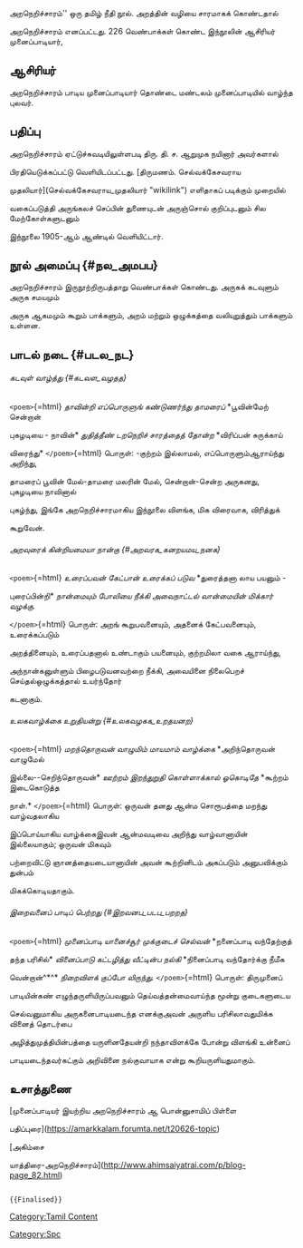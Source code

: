 அறநெறிச்சாரம்\'\' ஒரு தமிழ் நீதி நூல். அறத்தின் வழியை சாரமாகக் கொண்டதால்
அறநெறிச்சாரம் எனப்பட்டது. 226 வெண்பாக்கள் கொண்ட இந்நூலின் ஆசிரியர் முனைப்பாடியார்,

## ஆசிரியர்

அறநெறிச்சாரம் பாடிய முனைப்பாடியார் தொண்டை மண்டலம் முனைப்பாடியில் வாழ்ந்த புலவர்.

## பதிப்பு

அறநெறிச்சாரம் ஏட்டுச்சுவடியிலுள்ளபடி திரு. தி. ச. ஆறுமுக நயினார் அவர்களால்
பிரதியெடுக்கப்பட்டு வெளியிடப்பட்டது. [திருமணம். செல்வக்கேசவராய
முதலியார்](செல்வக்கேசவராய_முதலியார் "wikilink") எளிதாகப் படிக்கும் முறையில்
வகைப்படுத்தி அருங்கலச் செப்பின் துணையுடன் அருஞ்சொல் குறிப்புடனும் சில மேற்கோள்களுடனும்
இந்நூலை 1905-ஆம் ஆண்டில் வெளியிட்டார்.

## நூல் அமைப்பு {#நல_அமபப}

அறநெறிச்சாரம் இருநூற்றிருபத்தாறு வெண்பாக்கள் கொண்டது. அருகக் கடவுளும் அருக சமயமும்
அருக ஆகமமும் கூறும் பாக்களும், அறம் மற்றும் ஒழுக்கத்தை வலியுறுத்தும் பாக்களும் உள்ளன.

## பாடல் நடை {#படல_நட}

###### கடவுள் வாழ்த்து {#கடவள_வழதத}

`<poem>`{=html} *தாவின்றி எப்பொருளுங் கண்டுணர்ந்து தாமரைப்* *பூவின்மேற் சென்றான்
புகழடியை - நாவின்* *துதித்தீண் டறநெறிச் சாரத்தைத் தோன்ற* *விரிப்பன் சுருக்காய்
விரைந்து* `</poem>`{=html} பொருள்: -குற்றம் இல்லாமல், எப்பொருளும்ஆராய்ந்து அறிந்து,
தாமரைப் பூவின் மேல்-தாமரை மலரின் மேல், சென்றான்-சென்ற அருகனது, புகழடியை நாவினால்
புகழ்ந்து, இங்கே அறநெறிச்சாரமாகிய இந்நூலை விளங்க, மிக விரைவாக, விரித்துக்
கூறுவேன்.

###### அறவுரைக் கின்றியமையா நான்கு {#அறவரக_கனறயமய_நனக}

`<poem>`{=html} *உரைப்பவன் கேட்பான் உரைக்கப் படுவ* *துரைத்தனா லாய பயனும் -
புரைப்பின்றி* *நான்மையும் போலியை நீக்கி அவைநாட்டல்* *வான்மையின் மிக்கார் வழக்கு.*
`</poem>`{=html} பொருள்: அறங் கூறுபவனையும், அதனைக் கேட்பவனையும், உரைக்கப்படும்
அறத்தினையும், உரைப்பதனால் உண்டாகும் பயனையும், குற்றமிலா வகை ஆராய்ந்து,
அந்நான்கனுள்ளும் பிழைபடுவனவற்றை நீக்கி, அவையினை நிலைபெறச் செய்தல்ஒழுக்கத்தால் உயர்ந்தோர்
கடனாகும்.

###### உலகவாழ்க்கை உறுதியன்று {#உலகவழகக_உறதயனற}

`<poem>`{=html} *மறந்தொருவன் வாழுமிம் மாயமாம் வாழ்க்கை* *அறிந்தொருவன் வாழுமேல்
இல்லை\--செறிந்தொருவன்* *ஊற்றம் இறந்துறுதி கொள்ளாக்கால் ஓகொடிதே* *கூற்றம் இடைகொடுத்த
நாள்.* `</poem>`{=html} பொருள்: ஒருவன் தனது ஆன்ம சொரூபத்தை மறந்து வாழ்வதலாகிய
இப்பொய்யாகிய வாழ்க்கைஇவன் ஆன்மவடிவை அறிந்து வாழ்வானாயின் இல்லையாகும்; ஒருவன் மிகவும்
பற்றைவிட்டு ஞானத்தையடையானாயின் அவன் கூற்றினிடம் அகப்படும் அனுபவிக்கும் துன்பம்
மிகக்கொடியதாகும்.

###### இறைவனைப் பாடிப் பெற்றது {#இறவனப_படப_பறறத}

`<poem>`{=html} *முனைப்பாடி யானைச்சூர் முக்குடைச் செல்வன்* *றனைப்பாடி வந்தேற்குத்
தந்த பரிசில்* *வினைப்பாடு கட்டழித்து வீட்டின்ப நல்கி* *நினைப்பாடி வந்தோர்க்கு நீமீக
வென்றான்^\*^* *நிறைவிளக் குப்போ லிருந்து.* `</poem>`{=html} பொருள்: திருமுனைப்
பாடியின்கண் எழுந்தருளியிருப்பவனும் தெய்வத்தன்மைவாய்ந்த மூன்று குடைகளுடைய
செல்வனுமாகிய அருகனைபாடியடைந்த எனக்குஅவன் அருளிய பரிசிலாவதுமிக்க வினைத் தொடர்பை
அழித்துமுத்தியின்பத்தை யருளினதேயன்றி நந்தாவிளக்கே போன்று விளங்கி உன்னைப்
பாடியடைந்தவர்கட்கும் அறிவினை நல்குவாயாக என்று கூறியருளியதுமாகும்.

## உசாத்துணை

[முனைப்பாடியர் இயற்றிய அறநெறிச்சாரம் ஆ பொன்னுசாமிப் பிள்ளை
பதிப்புரை](https://amarkkalam.forumta.net/t20626-topic)

[அகிம்சை
யாத்திரை-அறநெறிச்சாரம்](http://www.ahimsaiyatrai.com/p/blog-page_82.html)

```{=mediawiki}
{{Finalised}}
```
[Category:Tamil Content](Category:Tamil_Content "wikilink")
[Category:Spc](Category:Spc "wikilink")
